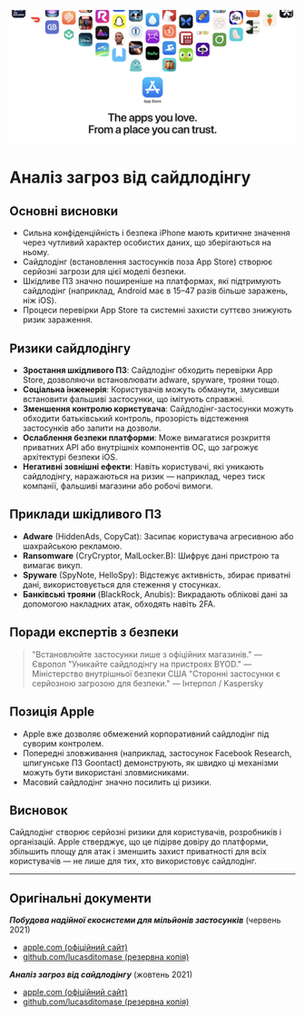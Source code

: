 ![Banner](../assets/banner.png)

# Аналіз загроз від сайдлодінгу

## Основні висновки

- Сильна конфіденційність і безпека iPhone мають критичне значення через чутливий характер особистих даних, що зберігаються на ньому.
- Сайдлодінг (встановлення застосунків поза App Store) створює серйозні загрози для цієї моделі безпеки.
- Шкідливе ПЗ значно поширеніше на платформах, які підтримують сайдлодінг (наприклад, Android має в 15–47 разів більше заражень, ніж iOS).
- Процеси перевірки App Store та системні захисти суттєво знижують ризик зараження.

## Ризики сайдлодінгу

- **Зростання шкідливого ПЗ**: Сайдлодінг обходить перевірки App Store, дозволяючи встановлювати adware, spyware, трояни тощо.
- **Соціальна інженерія**: Користувачів можуть обманути, змусивши встановити фальшиві застосунки, що імітують справжні.
- **Зменшення контролю користувача**: Сайдлодінг-застосунки можуть обходити батьківський контроль, прозорість відстеження застосунків або запити на дозволи.
- **Ослаблення безпеки платформи**: Може вимагатися розкриття приватних API або внутрішніх компонентів ОС, що загрожує архітектурі безпеки iOS.
- **Негативні зовнішні ефекти**: Навіть користувачі, які уникають сайдлодінгу, наражаються на ризик — наприклад, через тиск компанії, фальшиві магазини або робочі вимоги.

## Приклади шкідливого ПЗ

- **Adware** (HiddenAds, CopyCat): Засипає користувача агресивною або шахрайською рекламою.
- **Ransomware** (CryCryptor, MalLocker.B): Шифрує дані пристрою та вимагає викуп.
- **Spyware** (SpyNote, HelloSpy): Відстежує активність, збирає приватні дані, використовується для стеження у стосунках.
- **Банківські трояни** (BlackRock, Anubis): Викрадають облікові дані за допомогою накладних атак, обходять навіть 2FA.

## Поради експертів з безпеки

> "Встановлюйте застосунки лише з офіційних магазинів." — Європол
> "Уникайте сайдлодінгу на пристроях BYOD." — Міністерство внутрішньої безпеки США
> "Сторонні застосунки є серйозною загрозою для безпеки." — Інтерпол / Kaspersky

## Позиція Apple

- Apple вже дозволяє обмежений корпоративний сайдлодінг під суворим контролем.
- Попередні зловживання (наприклад, застосунок Facebook Research, шпигунське ПЗ Goontact) демонструють, як швидко ці механізми можуть бути використані зловмисниками.
- Масовий сайдлодінг значно посилить ці ризики.

## Висновок

Сайдлодінг створює серйозні ризики для користувачів, розробників і організацій. Apple стверджує, що це підірве довіру до платформи, збільшить площу для атак і зменшить захист приватності для всіх користувачів — не лише для тих, хто використовує сайдлодінг.

---

## Оригінальні документи

***Побудова надійної екосистеми для мільйонів застосунків*** (червень 2021)
  -  [apple.com (офіційний сайт)](https://www.apple.com/privacy/docs/Building_a_Trusted_Ecosystem_for_Millions_of_Apps.pdf)
  -  [github.com/lucasditomase (резервна копія)](https://github.com/lucasditomase/app-restrictions/blob/main/summary.pdf)

***Аналіз загроз від сайдлодінгу*** (жовтень 2021)
  -  [apple.com (офіційний сайт)](https://www.apple.com/privacy/docs/Building_a_Trusted_Ecosystem_for_Millions_of_Apps_A_Threat_Analysis_of_Sideloading.pdf)
  -  [github.com/lucasditomase (резервна копія)](https://github.com/lucasditomase/app-restrictions/blob/main/threat-analysis.pdf)
